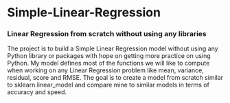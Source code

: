 # Simple-Linear-Regression
### Linear Regression from scratch without using any libraries

The project is to build a Simple Linear Regression model without using any Python library or packages with hope on getting more practice on using Python. My model defines most of the functions we will like to compute when working on any Linear Regression problem like mean, variance, residual, score and RMSE. The goal is to create a model from scratch similar to sklearn.linear_model and compare mine to similar models in terms of accuracy and speed.
